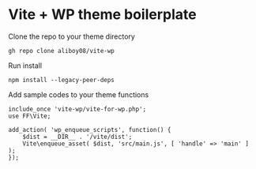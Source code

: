 <h1>Vite + WP theme boilerplate</h1>

Clone the repo to your theme directory
```
gh repo clone aliboy08/vite-wp
```

Run install
```
npm install --legacy-peer-deps
```


Add sample codes to your theme functions
```
include_once 'vite-wp/vite-for-wp.php';
use FF\Vite;

add_action( 'wp_enqueue_scripts', function() {
    $dist = __DIR__ . '/vite/dist';
    Vite\enqueue_asset( $dist, 'src/main.js', [ 'handle' => 'main' ] );
});
```
